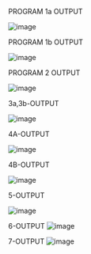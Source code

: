 PROGRAM 1a OUTPUT


![image](https://github.com/user-attachments/assets/b3baa938-5d54-411c-8a2c-639373919a6b)

PROGRAM 1b OUTPUT


![image](https://github.com/user-attachments/assets/a2561be8-2dea-47b4-8e51-64001b4c1934)


PROGRAM 2 OUTPUT 



![image](https://github.com/user-attachments/assets/f378c7bf-5569-4718-a950-a661ac134f5d)

3a,3b-OUTPUT

![image](https://github.com/user-attachments/assets/af85f0c4-42b5-4655-a19b-55bc7d728ba7)


4A-OUTPUT

![image](https://github.com/user-attachments/assets/3b9deb05-7fc0-40d7-b1ea-3c4035e9f07a)

4B-OUTPUT

![image](https://github.com/user-attachments/assets/fe92389a-1a6e-4bf6-a69f-69053feaaf1e)


5-OUTPUT

![image](https://github.com/user-attachments/assets/8c979077-1a3b-4cdf-afa4-67f62772bdaf)


6-OUTPUT
![image](https://github.com/user-attachments/assets/947b222e-f539-4cef-9efc-d36511b94e8c)


7-OUTPUT
![image](https://github.com/user-attachments/assets/3d78f7e4-c370-4cc1-aa76-6e3c60f3c314)
